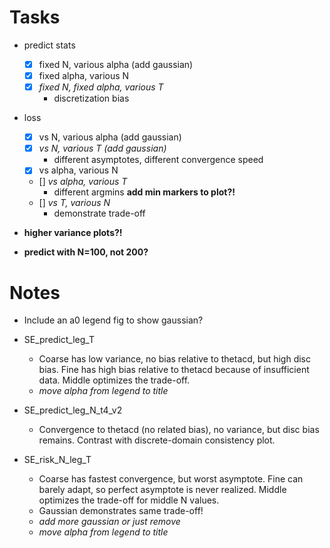 # Tasks
- predict stats
  - [x] fixed N, various alpha (add gaussian)
  - [x] fixed alpha, various N
  - [x] *fixed N, fixed alpha, various T*
    - discretization bias
- loss
  - [x] vs N, various alpha (add gaussian)
  - [x] *vs N, various T (add gaussian)*
    - different asymptotes, different convergence speed
  - [x] vs alpha, various N
  - [] *vs alpha, various T*
    - different argmins **add min markers to plot?!**
  - [] *vs T, various N*
    - demonstrate trade-off


- **higher variance plots?!**
- **predict with N=100, not 200?**


# Notes
- Include an a0 legend fig to show gaussian?
- SE_predict_leg_T
  - Coarse has low variance, no bias relative to thetacd, but high disc bias. Fine has high bias relative to thetacd because of insufficient data. Middle optimizes the trade-off.
  - *move alpha from legend to title*

- SE_predict_leg_N_t4_v2
  - Convergence to thetacd (no related bias), no variance, but disc bias remains. Contrast with discrete-domain consistency plot.

- SE_risk_N_leg_T
  - Coarse has fastest convergence, but worst asymptote. Fine can barely adapt, so perfect asymptote is never realized. Middle optimizes the trade-off for middle N values.
  - Gaussian demonstrates same trade-off!
  - *add more gaussian or just remove*
  - *move alpha from legend to title*
